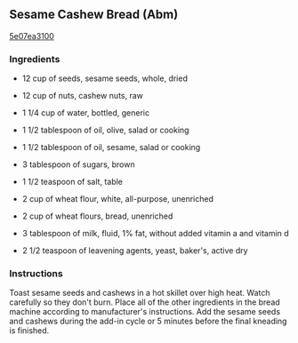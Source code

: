 ## Sesame Cashew Bread (Abm)

[5e07ea3100](http://www.food.com/recipe/sesame-cashew-bread-abm-256937)

### Ingredients

 - 12 cup of seeds, sesame seeds, whole, dried

 - 12 cup of nuts, cashew nuts, raw

 - 1 1/4 cup of water, bottled, generic

 - 1 1/2 tablespoon of oil, olive, salad or cooking

 - 1 1/2 tablespoon of oil, sesame, salad or cooking

 - 3 tablespoon of sugars, brown

 - 1 1/2 teaspoon of salt, table

 - 2 cup of wheat flour, white, all-purpose, unenriched

 - 2 cup of wheat flours, bread, unenriched

 - 3 tablespoon of milk, fluid, 1% fat, without added vitamin a and vitamin d

 - 2 1/2 teaspoon of leavening agents, yeast, baker's, active dry

### Instructions

Toast sesame seeds and cashews in a hot skillet over high heat. Watch carefully so they don't burn. Place all of the other ingredients in the bread machine according to manufacturer's instructions. Add the sesame seeds and cashews during the add-in cycle or 5 minutes before the final kneading is finished.
